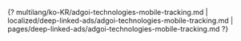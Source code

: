 {? multilang/ko-KR/adgoi-technologies-mobile-tracking.md | localized/deep-linked-ads/adgoi-technologies-mobile-tracking.md | pages/deep-linked-ads/adgoi-technologies-mobile-tracking.md ?}
